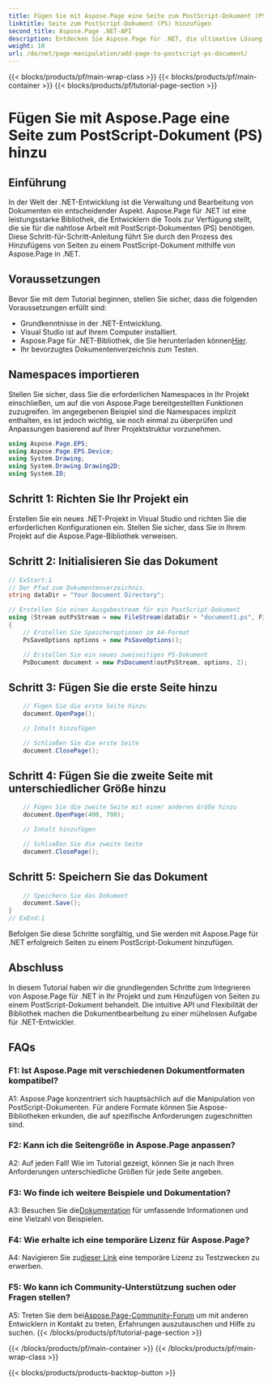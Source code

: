 ```yaml
---
title: Fügen Sie mit Aspose.Page eine Seite zum PostScript-Dokument (PS) hinzu
linktitle: Seite zum PostScript-Dokument (PS) hinzufügen
second_title: Aspose.Page .NET-API
description: Entdecken Sie Aspose.Page für .NET, die ultimative Lösung für die nahtlose Bearbeitung von PostScript-Dokumenten in Ihren .NET-Projekten.
weight: 10
url: /de/net/page-manipulation/add-page-to-postscript-ps-document/
---
```


{{< blocks/products/pf/main-wrap-class >}}
{{< blocks/products/pf/main-container >}}
{{< blocks/products/pf/tutorial-page-section >}}

# Fügen Sie mit Aspose.Page eine Seite zum PostScript-Dokument (PS) hinzu

## Einführung

In der Welt der .NET-Entwicklung ist die Verwaltung und Bearbeitung von Dokumenten ein entscheidender Aspekt. Aspose.Page für .NET ist eine leistungsstarke Bibliothek, die Entwicklern die Tools zur Verfügung stellt, die sie für die nahtlose Arbeit mit PostScript-Dokumenten (PS) benötigen. Diese Schritt-für-Schritt-Anleitung führt Sie durch den Prozess des Hinzufügens von Seiten zu einem PostScript-Dokument mithilfe von Aspose.Page in .NET.

## Voraussetzungen

Bevor Sie mit dem Tutorial beginnen, stellen Sie sicher, dass die folgenden Voraussetzungen erfüllt sind:

- Grundkenntnisse in der .NET-Entwicklung.
- Visual Studio ist auf Ihrem Computer installiert.
-  Aspose.Page für .NET-Bibliothek, die Sie herunterladen können[Hier](https://releases.aspose.com/page/net/).
- Ihr bevorzugtes Dokumentenverzeichnis zum Testen.

## Namespaces importieren

Stellen Sie sicher, dass Sie die erforderlichen Namespaces in Ihr Projekt einschließen, um auf die von Aspose.Page bereitgestellten Funktionen zuzugreifen. Im angegebenen Beispiel sind die Namespaces implizit enthalten, es ist jedoch wichtig, sie noch einmal zu überprüfen und Anpassungen basierend auf Ihrer Projektstruktur vorzunehmen.

```csharp
using Aspose.Page.EPS;
using Aspose.Page.EPS.Device;
using System.Drawing;
using System.Drawing.Drawing2D;
using System.IO;
```

## Schritt 1: Richten Sie Ihr Projekt ein

Erstellen Sie ein neues .NET-Projekt in Visual Studio und richten Sie die erforderlichen Konfigurationen ein. Stellen Sie sicher, dass Sie in Ihrem Projekt auf die Aspose.Page-Bibliothek verweisen.

## Schritt 2: Initialisieren Sie das Dokument

```csharp
// ExStart:1
// Der Pfad zum Dokumentenverzeichnis.
string dataDir = "Your Document Directory";

// Erstellen Sie einen Ausgabestream für ein PostScript-Dokument
using (Stream outPsStream = new FileStream(dataDir + "document1.ps", FileMode.Create))
{
    // Erstellen Sie Speicheroptionen im A4-Format
    PsSaveOptions options = new PsSaveOptions();

    // Erstellen Sie ein neues zweiseitiges PS-Dokument
    PsDocument document = new PsDocument(outPsStream, options, 2);
```

## Schritt 3: Fügen Sie die erste Seite hinzu

```csharp
    // Fügen Sie die erste Seite hinzu
    document.OpenPage();

    // Inhalt hinzufügen

    // Schließen Sie die erste Seite
    document.ClosePage();
```

## Schritt 4: Fügen Sie die zweite Seite mit unterschiedlicher Größe hinzu

```csharp
    // Fügen Sie die zweite Seite mit einer anderen Größe hinzu
    document.OpenPage(400, 700);

    // Inhalt hinzufügen

    // Schließen Sie die zweite Seite
    document.ClosePage();
```

## Schritt 5: Speichern Sie das Dokument

```csharp
    // Speichern Sie das Dokument
    document.Save();
}
// ExEnd:1
```

Befolgen Sie diese Schritte sorgfältig, und Sie werden mit Aspose.Page für .NET erfolgreich Seiten zu einem PostScript-Dokument hinzufügen.

## Abschluss

In diesem Tutorial haben wir die grundlegenden Schritte zum Integrieren von Aspose.Page für .NET in Ihr Projekt und zum Hinzufügen von Seiten zu einem PostScript-Dokument behandelt. Die intuitive API und Flexibilität der Bibliothek machen die Dokumentbearbeitung zu einer mühelosen Aufgabe für .NET-Entwickler.

## FAQs

### F1: Ist Aspose.Page mit verschiedenen Dokumentformaten kompatibel?

A1: Aspose.Page konzentriert sich hauptsächlich auf die Manipulation von PostScript-Dokumenten. Für andere Formate können Sie Aspose-Bibliotheken erkunden, die auf spezifische Anforderungen zugeschnitten sind.

### F2: Kann ich die Seitengröße in Aspose.Page anpassen?

A2: Auf jeden Fall! Wie im Tutorial gezeigt, können Sie je nach Ihren Anforderungen unterschiedliche Größen für jede Seite angeben.

### F3: Wo finde ich weitere Beispiele und Dokumentation?

 A3: Besuchen Sie die[Dokumentation](https://reference.aspose.com/page/net/) für umfassende Informationen und eine Vielzahl von Beispielen.

### F4: Wie erhalte ich eine temporäre Lizenz für Aspose.Page?

 A4: Navigieren Sie zu[dieser Link](https://purchase.aspose.com/temporary-license/) eine temporäre Lizenz zu Testzwecken zu erwerben.

### F5: Wo kann ich Community-Unterstützung suchen oder Fragen stellen?

 A5: Treten Sie dem bei[Aspose.Page-Community-Forum](https://forum.aspose.com/c/page/39) um mit anderen Entwicklern in Kontakt zu treten, Erfahrungen auszutauschen und Hilfe zu suchen.
{{< /blocks/products/pf/tutorial-page-section >}}

{{< /blocks/products/pf/main-container >}}
{{< /blocks/products/pf/main-wrap-class >}}

{{< blocks/products/products-backtop-button >}}
